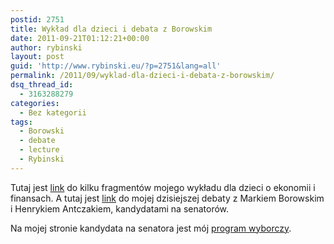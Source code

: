 ```yaml
---
postid: 2751
title: Wykład dla dzieci i debata z Borowskim
date: 2011-09-21T01:12:21+00:00
author: rybinski
layout: post
guid: 'http://www.rybinski.eu/?p=2751&lang=all'
permalink: /2011/09/wyklad-dla-dzieci-i-debata-z-borowskim/
dsq_thread_id:
  - 3163288279
categories:
  - Bez kategorii
tags:
  - Borowski
  - debate
  - lecture
  - Rybinski
---
```

Tutaj jest [link](http://youtu.be/shZMAHA_K6g) do kilku fragmentów mojego wykładu dla dzieci o ekonomii i finansach. A tutaj jest [link](http://www.tvp.pl/warszawa/informacyjne/wybory-2011/spotkania-przedwyborcze/spotkanie-wyborcze-20-wrzesnia-2011/5287250) do mojej dzisiejszej debaty z Markiem Borowskim i Henrykiem Antczakiem, kandydatami na senatorów.

Na mojej stronie kandydata na senatora jest mój [program wyborczy](http://krzysztofrybinski.pl/program).
